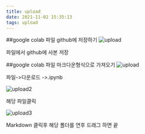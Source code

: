 ```yaml
---
title: upload
date: 2021-11-02 15:35:13
tags: upload
---
```


##google colab 파일 github에 저장하기
![upload](/img/upload.PNG)

파일에서 github에 사본 저장

##google colab 파일 마크다운형식으로 가져오기
![upload](/img/upload.PNG)

파일->다운로드 ->.ipynb

![upload2](/img/upload2.PNG)

해당 파일클릭

![upload3](/img/upload3.PNG)

Markdown 클릭후 해당 폴더를 연후 드래그 하면 끝